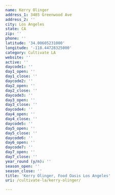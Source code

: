```yaml
---
name: Kerry Olinger
address_1: 3485 Greenwood Ave
address_2: ''
city: Los Angeles
state: CA
zip: ''
phone: ''
latitude: '34.00605231000'
longitude: '-118.44728325000'
category: Cultivate LA
website: ''
active: ''
daycode1: ''
day1_open: ''
day1_close: ''
daycode2: ''
day2_open: ''
day2_close: ''
daycode3: ''
day3_open: ''
day3_close: ''
daycode4: ''
day4_open: ''
day4_close: ''
daycode5: ''
day5_open: ''
day5_close: ''
daycode6: ''
day6_open: ''
daycode7: ''
day7_open: ''
day7_close: ''
year_round (y/n): ''
season_open: ''
season_close: ''
title: 'Kerry Olinger, Food Oasis Los Angeles'
uri: /cultivate-la/kerry-olinger/

---
```

